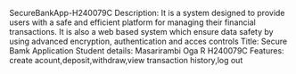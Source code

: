 SecureBankApp-H240079C
Description: It is a system designed to provide users with a safe and efficient platform for managing their financial transactions. It is also a web based system which ensure data safety by using advanced encryption, authentication and acces controls
Title: Secure Bamk Application
Student details: Masarirambi Oga R H240079C
Features: create acount,deposit,withdraw,view transaction history,log out
